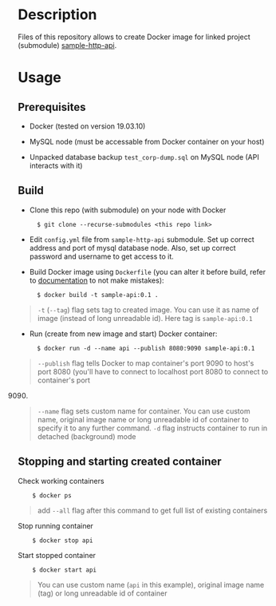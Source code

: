 # Description

Files of this repository allows to create Docker image for linked project 
(submodule) [sample-http-api](https://github.com/Trofogol/sample-http-api).

# Usage

## Prerequisites

- Docker (tested on version 19.03.10)

- MySQL node (must be accessable from Docker container on your host)

- Unpacked database backup `test_corp-dump.sql` on MySQL node (API 
interacts with it)

## Build

- Clone this repo (with submodule) on your node with Docker

        $ git clone --recurse-submodules <this repo link>

- Edit `config.yml` file from `sample-http-api` submodule. Set up correct address 
and port of mysql database node. Also, set up correct password and username to get 
access to it.

- Build Docker image using `Dockerfile` (you can alter it before build, 
refer to [documentation](https://docs.docker.com/engine/reference/builder/) 
to not make mistakes):

        $ docker build -t sample-api:0.1 .

> `-t` (`--tag`) flag sets tag to created image. You can use it as name of image 
(instead of long unreadable id). Here tag is `sample-api:0.1`

- Run (create from new image and start) Docker container:

        $ docker run -d --name api --publish 8080:9090 sample-api:0.1

> `--publish` flag tells Docker to map container's port 9090 to host's port 8080
(you'll have to connect to localhost port 8080 to connect to container's port 
9090)

> `--name` flag sets custom name for container. You can use custom name, 
original image name or long unreadable id of container to specify it to any 
further command. `-d` flag instructs container to run in detached (background) 
mode

## Stopping and starting created container

Check working containers

        $ docker ps

> add `--all` flag after this command to get full list of existing containers

Stop running container

        $ docker stop api

Start stopped container

        $ docker start api

> You can use custom name (`api` in this example), original image name (tag) or long unreadable id of 
container
